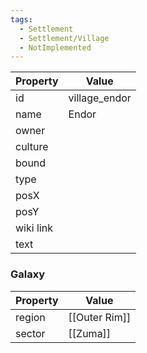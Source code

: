 ```yaml
---
tags:
  - Settlement
  - Settlement/Village
  - NotImplemented
---
```


| Property  | Value         |
| --------- | ------------- |
| id        | village_endor |
| name      | Endor         |
| owner     |               |
| culture   |               |
| bound     |               |
| type      |               |
| posX      |               |
| posY      |               |
| wiki link |               |
| text      |               |

### Galaxy
| Property | Value         |
| -------- | ------------- |
| region   | [[Outer Rim]] |
| sector   | [[Zuma]]      |
